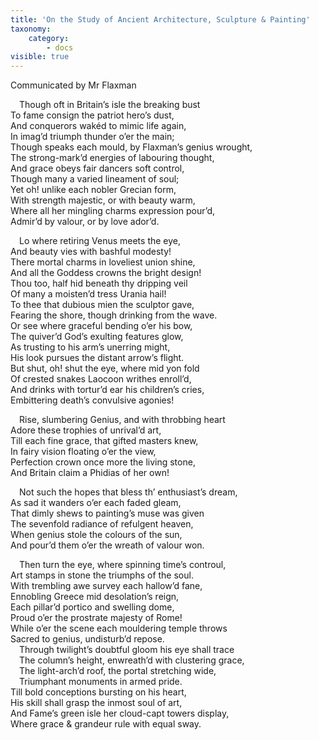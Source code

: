 ```yaml
---
title: 'On the Study of Ancient Architecture, Sculpture & Painting'
taxonomy:
    category:
        - docs
visible: true
---
```


<div class="author">Communicated by Mr Flaxman</div>

&emsp;Though oft in Britain’s isle the breaking bust  
To fame consign the patriot hero’s dust,  
And conquerors wakéd to mimic life again,  
In imag’d triumph thunder o’er the main;  
Though speaks each mould, by Flaxman’s genius wrought,  
The strong-mark’d energies of labouring thought,  
And grace obeys fair dancers soft control,  
Though many a varied lineament of soul;  
Yet oh! unlike each nobler Grecian form,  
With strength majestic, or with beauty warm,  
Where all her mingling charms expression pour’d,  
Admir’d by valour, or by love ador’d. 

&emsp;Lo where retiring Venus meets the eye,  
And beauty vies with bashful modesty!  
There mortal charms in loveliest union shine,  
And all the Goddess crowns the bright design!  
Thou too, half hid beneath thy dripping veil  
Of many a moisten’d tress Urania hail!  
To thee that dubious mien the sculptor gave,  
Fearing the shore, though drinking from the wave.  
Or see where graceful bending o’er his bow,  
The quiver’d God’s exulting features glow,  
As trusting to his arm’s unerring might,  
His look pursues the distant arrow’s flight.  
But shut, oh! shut the eye, where mid yon fold  
Of crested snakes Laocoon writhes enroll’d,  
And drinks with tortur’d ear his children’s cries,  
Embittering death’s convulsive agonies! 

&emsp;Rise, slumbering Genius, and with throbbing heart  
Adore these trophies of unrival’d art,  
Till each fine grace, that gifted masters knew,  
In fairy vision floating o’er the view,  
Perfection crown once more the living stone,  
And Britain claim a Phidias of her own! 

&emsp;Not such the hopes that bless th’ enthusiast’s dream,  
As sad it wanders o’er each faded gleam,  
That dimly shews to painting’s muse was given  
The sevenfold radiance of refulgent heaven,  
When genius stole the colours of the sun,  
And pour’d them o’er the wreath of valour won.  

&emsp;Then turn the eye, where spinning time’s controul,   
Art stamps in stone the triumphs of the soul.  
With trembling awe survey each hallow’d fane,  
Ennobling Greece mid desolation’s reign,  
Each pillar’d portico and swelling dome,  
Proud o’er the prostrate majesty of Rome!  
While o’er the scene each mouldering temple throws  
Sacred to genius, undisturb’d repose.  
&emsp;Through twilight’s doubtful gloom his eye shall trace  
&emsp;The column’s height, enwreath’d with clustering grace,  
&emsp;The light-arch’d roof, the portal stretching wide,  
&emsp;Triumphant monuments in armed pride.  
Till bold conceptions bursting on his heart,  
His skill shall grasp the inmost soul of art,  
And Fame’s green isle her cloud-capt towers display,  
Where grace &amp; grandeur rule with equal sway. 